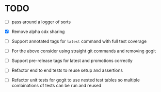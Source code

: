 # TODO
- [ ] pass around a logger of sorts

- [x] Remove alpha cdx sharing

- [ ] Support annotated tags for `latest` command with full test coverage
- [ ] For the above consider using straight git commands and removing gogit

- [ ] Support pre-release tags for latest and promotions correctly

- [ ] Refactor end to end tests to reuse setup and assertions 
- [ ] Refactor unit tests for gogit to use nested test tables so multiple 
combinations of tests can be run and reused 
